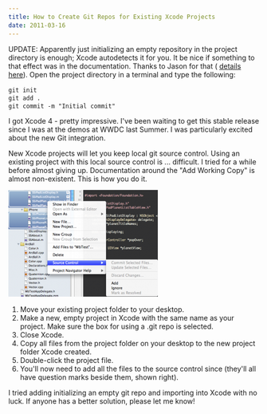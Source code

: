 ```yaml
---
title: How to Create Git Repos for Existing Xcode Projects
date: 2011-03-16
---
```



UPDATE: Apparently just initializing an empty repository in the project directory is enough; Xcode autodetects it for you. It be nice if something to that effect was in the documentation. Thanks to Jason for that ( [details here](http://nearthespeedoflight.com/article/creating_a_git_repository_for_an_existing_xcode_project)). Open the project directory in a terminal and type the following:

```
git init
git add .
git commit -m "Initial commit"
```

I got Xcode 4 - pretty impressive. I've been waiting to get this stable release since I was at the demos at WWDC last Summer. I was particularly excited about the new Git integration.

New Xcode projects will let you keep local git source control. Using an existing project with this local source control is ... difficult. I tried for a while before almost giving up. Documentation around the "Add Working Copy" is almost non-existent. This is how you do it.&nbsp;

![](B93D170E536F4CCB96745E65B9195089.png)
1. Move your existing project folder to your desktop.
2. Make a new, empty project in Xcode with the same name as your project. Make sure the box for using a .git repo is selected.
3. Close Xcode.
4. Copy all files from the project folder on your desktop to the new project folder Xcode created.
5. Double-click the project file.
6. You'll now need to add all the files to the source control since (they'll all have question marks beside them, shown right).

I tried adding initializing an empty git repo and importing into Xcode with no luck. If anyone has a better solution, please let me know!


  